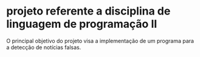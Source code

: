 # projeto referente a disciplina de linguagem de programação II
O principal objetivo do projeto visa a implementação de um programa para a detecção de notícias falsas.
